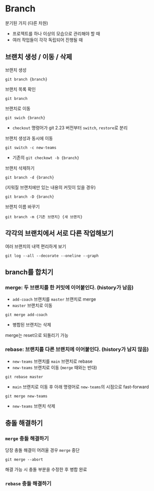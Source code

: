 # Branch
분기된 가지 (다른 차원)
- 프로젝트를 하나 이상의 모습으로 관리해야 할 때
- 여러 작업들이 각각 독립되어 진행될 때

## 브랜치 생성 / 이동 / 삭제

브랜치 생성
```
git branch {branch}
```

브랜치 목록 확인
```
git branch
```

브랜치로 이동
```
git swich {branch}
```
- `checkout` 명령어가 git 2.23 버전부터 `switch`, `restore`로 분리

브랜치 생성과 동시에 이동
```
git switch -c new-teams
```
- 기존의 `git checkowt -b {branch}`

브랜치 삭제하기
```
git branch -d {branch}
```

(지워질 브랜치에만 있는 내용의 커밋이 있을 경우)
```
git branch -D {branch}
```

브랜치 이름 바꾸기
```
git branch -m {기존 브랜치} {새 브랜치}
```

## 각각의 브랜치에서 서로 다른 작업해보기

여러 브랜치의 내역 편리하게 보기
```
git log --all --decorate --oneline --graph
```

## branch를 합치기

### merge: 두 브랜치를 한 커밋에 이어붙인다. (history가 남음)

- `add-coach` 브랜치를 `master` 브랜치로 merge
- `master` 브랜치로 이동
```
git merge add-coach
```
- 병합된 브랜치는 삭제

merge는 reset으로 되돌리기 가능

### rebase: 브랜치를 다른 브랜치에 이어붙인다. (history가 남지 않음)

- `new-teams` 브랜치를 `main` 브랜치로 rebase
- `new-teams` 브랜치로 이동 (`merge` 때와는 반대)
```
git rebase master
```
- `main` 브랜치로 이동 후 아래 명령어로 `new-teams`의 시점으로 fast-forward
```
git merge new-teams
```
- `new-teams` 브랜치 삭제

## 충돌 해결하기

### `merge` 충돌 해결하기

당장 충돌 해결이 어려울 경우 `merge` 중단
```
git merge --abort
```

해결 가능 시 충돌 부분을 수정한 후 병합 완료

### `rebase` 충돌 해결하기
